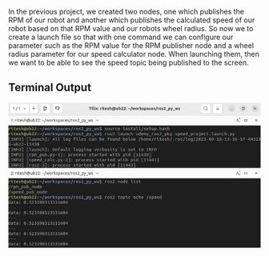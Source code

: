 In the previous project,  we created two nodes, one which publishes the RPM of our robot and another 
which publishes the calculated speed of our robot based on that RPM value and our robots wheel radius. 
So now we to create a launch file so that with one command we can configure our parameter such 
as the RPM value for the RPM publisher node and a wheel radius parameter for our speed calculator node. 
When launching them, then we want to be able to see the speed topic being published to the screen.

## Terminal Output
<p align="center"><img src="https://github.com/RIT-MESH/ROS2-Robotics-Developer-Course---Using-ROS2-In-Python/blob/main/images/projectl1.png?raw=true"alt="Sublime's custom image"/>
 </p>

